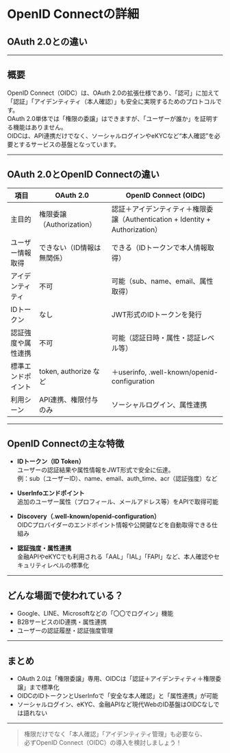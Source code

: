 # OpenID Connectの詳細  
## OAuth 2.0との違い

---

## 概要

OpenID Connect（OIDC）は、OAuth 2.0の拡張仕様であり、「認可」に加えて「認証」「アイデンティティ（本人確認）」も安全に実現するためのプロトコルです。  
OAuth 2.0単体では「権限の委譲」はできますが、「ユーザーが誰か」を証明する機能はありません。  
OIDCは、API連携だけでなく、ソーシャルログインやeKYCなど“本人確認”を必要とするサービスの基盤となっています。

---

## OAuth 2.0とOpenID Connectの違い

| 項目                | OAuth 2.0                   | OpenID Connect (OIDC)              |
|---------------------|-----------------------------|------------------------------------|
| 主目的              | 権限委譲（Authorization）   | 認証＋アイデンティティ＋権限委譲（Authentication + Identity + Authorization） |
| ユーザー情報取得     | できない（ID情報は無関係）   | できる（IDトークンで本人情報取得） |
| アイデンティティ     | 不可                        | 可能（sub、name、email、属性取得） |
| IDトークン           | なし                        | JWT形式のIDトークンを発行          |
| 認証強度や属性連携   | 不可                        | 可能（認証日時・属性・認証レベル等） |
| 標準エンドポイント   | token, authorize など        | ＋userinfo, .well-known/openid-configuration |
| 利用シーン           | API連携、権限付与のみ        | ソーシャルログイン、属性連携  |

---

## OpenID Connectの主な特徴

- **IDトークン（ID Token）**  
  ユーザーの認証結果や属性情報をJWT形式で安全に伝達。  
  例：sub（ユーザーID）、name、email、auth_time、acr（認証強度）など

- **UserInfoエンドポイント**  
  追加のユーザー属性（プロフィール、メールアドレス等）をAPIで取得可能

- **Discovery（.well-known/openid-configuration）**  
  OIDCプロバイダーのエンドポイント情報や公開鍵などを自動取得できる仕組み

- **認証強度・属性連携**  
  金融APIやeKYCでも利用される「AAL」「IAL」「FAPI」など、本人確認やセキュリティレベルの標準化

---

## どんな場面で使われている？

- Google、LINE、Microsoftなどの「〇〇でログイン」機能
- B2BサービスのID連携・属性連携
- ユーザーの認証履歴・認証強度管理

---

## まとめ

- OAuth 2.0は「権限委譲」専用、OIDCは「認証＋アイデンティティ＋権限委譲」まで標準化
- OIDCのIDトークンとUserInfoで「安全な本人確認」と「属性連携」が可能
- ソーシャルログイン、eKYC、金融APIなど現代WebのID基盤はOIDCなしでは語れない

---

> 権限だけでなく「本人確認」「アイデンティティ管理」も必要なら、  
> 必ずOpenID Connect（OIDC）の導入を検討しましょう！
